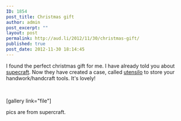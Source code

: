 ```yaml
---
ID: 1854
post_title: Christmas gift
author: admin
post_excerpt: ""
layout: post
permalink: http://aud.li/2012/11/30/christmas-gift/
published: true
post_date: 2012-11-30 18:14:45
---
```

I found the perfect christmas gift for me. I have already told you about <a href="http://www.supercraftlab.de/">supecraft</a>. Now they have created a case, called <a href="http://www.supercraftlab.de/bestellen/supercraft-utensilo">utensilo</a> to store your handwork/handcraft tools. It's lovely!

&nbsp;

[gallery link="file"]

pics are from supercraft.